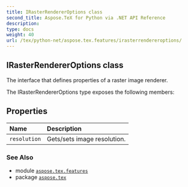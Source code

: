 ```yaml
---
title: IRasterRendererOptions class
second_title: Aspose.TeX for Python via .NET API Reference
description: 
type: docs
weight: 40
url: /tex/python-net/aspose.tex.features/irasterrendereroptions/
---
```


## IRasterRendererOptions class

The interface that defines properties of a raster image renderer.



The IRasterRendererOptions type exposes the following members:
## Properties
| Name | Description |
| :- | :- |
| `resolution` | Gets/sets image resolution. |

### See Also

* module [`aspose.tex.features`](/tex/python-net/aspose.tex.features/)
* package [`aspose.tex`](/tex/python-net/)

